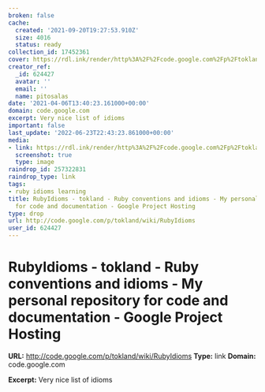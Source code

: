 ```yaml
---
broken: false
cache:
  created: '2021-09-20T19:27:53.910Z'
  size: 4016
  status: ready
collection_id: 17452361
cover: https://rdl.ink/render/http%3A%2F%2Fcode.google.com%2Fp%2Ftokland%2Fwiki%2FRubyIdioms
creator_ref:
  _id: 624427
  avatar: ''
  email: ''
  name: pitosalas
date: '2021-04-06T13:40:23.161000+00:00'
domain: code.google.com
excerpt: Very nice list of idioms
important: false
last_update: '2022-06-23T22:43:23.861000+00:00'
media:
- link: https://rdl.ink/render/http%3A%2F%2Fcode.google.com%2Fp%2Ftokland%2Fwiki%2FRubyIdioms
  screenshot: true
  type: image
raindrop_id: 257322831
raindrop_type: link
tags:
- ruby idioms learning
title: RubyIdioms - tokland - Ruby conventions and idioms - My personal repository
  for code and documentation - Google Project Hosting
type: drop
url: http://code.google.com/p/tokland/wiki/RubyIdioms
user_id: 624427
---
```


# RubyIdioms - tokland - Ruby conventions and idioms - My personal repository for code and documentation - Google Project Hosting

**URL:** http://code.google.com/p/tokland/wiki/RubyIdioms
**Type:** link
**Domain:** code.google.com

**Excerpt:** Very nice list of idioms
